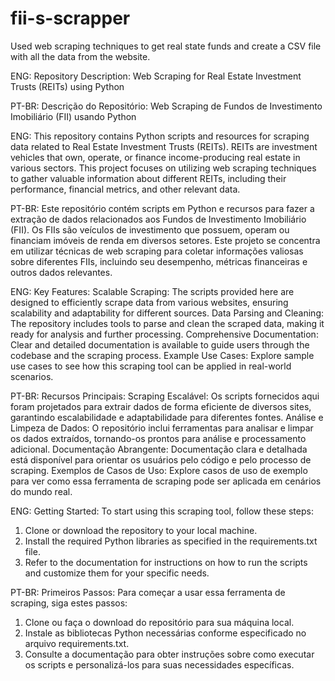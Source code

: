 # fii-s-scrapper
Used web scraping techniques to get real state funds and create a CSV file with all the data from the website.

ENG:
Repository Description: Web Scraping for Real Estate Investment Trusts (REITs) using Python

PT-BR:
Descrição do Repositório: Web Scraping de Fundos de Investimento Imobiliário (FII) usando Python

ENG:
This repository contains Python scripts and resources for scraping data related to Real Estate Investment Trusts (REITs). REITs are investment vehicles that own, operate, or finance income-producing real estate in various sectors. This project focuses on utilizing web scraping techniques to gather valuable information about different REITs, including their performance, financial metrics, and other relevant data.

PT-BR:
Este repositório contém scripts em Python e recursos para fazer a extração de dados relacionados aos Fundos de Investimento Imobiliário (FII). Os FIIs são veículos de investimento que possuem, operam ou financiam imóveis de renda em diversos setores. Este projeto se concentra em utilizar técnicas de web scraping para coletar informações valiosas sobre diferentes FIIs, incluindo seu desempenho, métricas financeiras e outros dados relevantes.

ENG:
Key Features:
Scalable Scraping: The scripts provided here are designed to efficiently scrape data from various websites, ensuring scalability and adaptability for different sources.
Data Parsing and Cleaning: The repository includes tools to parse and clean the scraped data, making it ready for analysis and further processing.
Comprehensive Documentation: Clear and detailed documentation is available to guide users through the codebase and the scraping process.
Example Use Cases: Explore sample use cases to see how this scraping tool can be applied in real-world scenarios.

PT-BR:
Recursos Principais:
Scraping Escalável: Os scripts fornecidos aqui foram projetados para extrair dados de forma eficiente de diversos sites, garantindo escalabilidade e adaptabilidade para diferentes fontes.
Análise e Limpeza de Dados: O repositório inclui ferramentas para analisar e limpar os dados extraídos, tornando-os prontos para análise e processamento adicional.
Documentação Abrangente: Documentação clara e detalhada está disponível para orientar os usuários pelo código e pelo processo de scraping.
Exemplos de Casos de Uso: Explore casos de uso de exemplo para ver como essa ferramenta de scraping pode ser aplicada em cenários do mundo real.

ENG:
Getting Started:
To start using this scraping tool, follow these steps:
1. Clone or download the repository to your local machine.
2. Install the required Python libraries as specified in the requirements.txt file.
3. Refer to the documentation for instructions on how to run the scripts and customize them for your specific needs.

PT-BR:
Primeiros Passos:
Para começar a usar essa ferramenta de scraping, siga estes passos:
1. Clone ou faça o download do repositório para sua máquina local.
2. Instale as bibliotecas Python necessárias conforme especificado no arquivo requirements.txt.
3. Consulte a documentação para obter instruções sobre como executar os scripts e personalizá-los para suas necessidades específicas.
